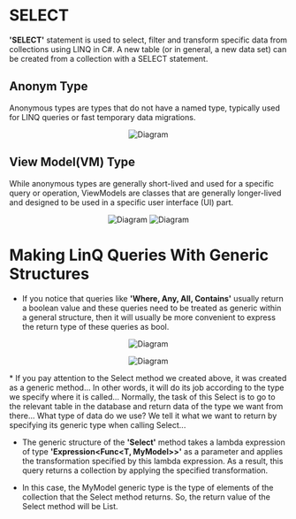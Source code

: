 # SELECT 

<p>
    
<b>'SELECT'</b> statement is used to select, filter and transform specific data from collections using LINQ in C#. A new table (or in general, a new data set) can be created from a collection with a SELECT statement.
</p>

<h2> Anonym Type  </h2>

<p>
    Anonymous types are types that do not have a named type, typically used for LINQ queries or fast temporary data migrations.
</p>


<p align="center">
  <img src="https://github.com/sercan96/ArhitectureStructure_LINQ/assets/38535473/aab66dbe-6dda-44fb-8eba-2b62a910820d" alt="Diagram">
</p>


<h2> View Model(VM) Type  </h2>

<p>
    While anonymous types are generally short-lived and used for a specific query or operation, ViewModels are classes that are generally longer-lived and designed to be used in a specific user interface (UI) part.
</p>


<p align="center">
  <img src="https://github.com/sercan96/ArhitectureStructure_LINQ/assets/38535473/7f5ee007-56af-4f78-aba1-b92fafad1d04" alt="Diagram">
  <img src="https://github.com/sercan96/ArhitectureStructure_LINQ/assets/38535473/2179c3ad-345e-489f-8420-030fa4764c35" alt="Diagram">
</p>

# Making LinQ Queries With Generic Structures

* If you notice that queries like <b>'Where, Any, All, Contains'</b> usually return a boolean value and these queries need to be treated as generic within a general structure, then it will usually be more convenient to express the return type of these queries as bool.
  
<p align="center">
  <img src="https://github.com/sercan96/ArhitectureStructure_LINQ/assets/38535473/8fdb576a-ee3d-45cd-843c-4e2e4cac1f09" alt="Diagram">
</p>


<p align="center">
  <img src="https://github.com/sercan96/ArhitectureStructure_LINQ/assets/38535473/598d866a-e281-43ed-81ab-748f1330eec9" alt="Diagram">
</p>
* If you pay attention to the Select method we created above, it was created as a generic method... In other words, it will do its job according to the type we specify where it is called... Normally, the task of this Select is to go to the relevant table in the database and return data of the type we want from there... What type of data do we use? We tell it what we want to return by specifying its generic type when calling Select...

* The generic structure of the <b>'Select'</b> method takes a lambda expression of type <b>'Expression<Func<T, MyModel>>'</b> as a parameter and applies the transformation specified by this lambda expression. As a result, this query returns a collection by applying the specified transformation.

* In this case, the MyModel generic type is the type of elements of the collection that the Select method returns. So, the return value of the Select method will be List<MyModel>.
